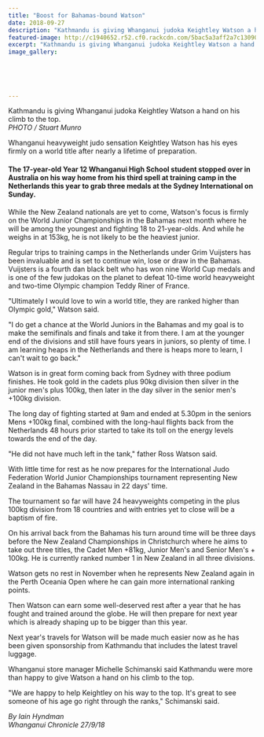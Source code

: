 ```yaml
---
title: "Boost for Bahamas-bound Watson"
date: 2018-09-27
description: "Kathmandu is giving Whanganui judoka Keightley Watson a hand on his climb to the top..."
featured-image: http://c1940652.r52.cf0.rackcdn.com/5bac5a3aff2a7c1309000171/Keightley-chron-27-sept-2018.jpg
excerpt: "Kathmandu is giving Whanganui judoka Keightley Watson a hand on his climb to the top."
image_gallery:
    
    
    
    
    
---
```


<p><span>Kathmandu is giving Whanganui judoka Keightley Watson a hand on his climb to the top.<br /><em>PHOTO / Stuart Munro</em></span></p>
<p class="element element-paragraph">Whanganui heavyweight judo sensation Keightley Watson has his eyes firmly on a world title after nearly a lifetime of preparation.</p>
<h4 class="element element-paragraph">The 17-year-old Year 12 Whanganui High School student stopped over in Australia on his way home from his third spell at training camp in the Netherlands this year to grab three medals at the Sydney International on Sunday.</h4>
<p class="element element-paragraph">While the New Zealand nationals are yet to come, Watson's focus is firmly on the World Junior Championships in the Bahamas next month where he will be among the youngest and fighting 18 to 21-year-olds. And while he weighs in at 153kg, he is not likely to be the heaviest junior.</p>
<p class="element element-paragraph">Regular trips to training camps in the Netherlands under Grim Vuijsters has been invaluable and is set to continue win, lose or draw in the Bahamas. Vuijsters is a fourth dan black belt who has won nine World Cup medals and is one of the few judokas on the planet to defeat 10-time world heavyweight and two-time Olympic champion Teddy Riner of France.</p>
<p class="element element-paragraph">"Ultimately I would love to win a world title, they are ranked higher than Olympic gold," Watson said.</p>
<p class="element element-paragraph">"I do get a chance at the World Juniors in the Bahamas and my goal is to make the semifinals and finals and take it from there. I am at the younger end of the divisions and still have fours years in juniors, so plenty of time. I am learning heaps in the Netherlands and there is heaps more to learn, I can't wait to go back."</p>
<p class="element element-paragraph">Watson is in great form coming back from Sydney with three podium finishes. He took gold in the cadets plus 90kg division then silver in the junior men's plus 100kg, then later in the day silver in the senior men's +100kg division.</p>
<p class="element element-paragraph">The long day of fighting started at 9am and ended at 5.30pm in the seniors Mens +100kg final, combined with the long-haul flights back from the Netherlands 48 hours prior started to take its toll on the energy levels towards the end of the day.</p>
<p class="element element-paragraph">"He did not have much left in the tank," father Ross Watson said.</p>
<p class="element element-paragraph">With little time for rest as he now prepares for the International Judo Federation World Junior Championships tournament representing New Zealand in the Bahamas Nassau in 22 days' time.</p>
<p class="element element-paragraph">The tournament so far will have 24 heavyweights competing in the plus 100kg division from 18 countries and with entries yet to close will be a baptism of fire.</p>
<p class="element element-paragraph">On his arrival back from the Bahamas his turn around time will be three days before the New Zealand Championships in Christchurch where he aims to take out three titles, the Cadet Men +81kg, Junior Men's and Senior Men's + 100kg. He is currently ranked number 1 in New Zealand in all three divisions.</p>
<p class="element element-paragraph">Watson gets no rest in November when he represents New Zealand again in the Perth Oceania Open where he can gain more international ranking points.</p>
<p class="element element-paragraph">Then Watson can earn some well-deserved rest after a year that he has fought and trained around the globe. He will then prepare for next year which is already shaping up to be bigger than this year.</p>
<p class="element element-paragraph">Next year's travels for Watson will be made much easier now as he has been given sponsorship from Kathmandu that includes the latest travel luggage.</p>
<p class="element element-paragraph">Whanganui store manager Michelle Schimanski said Kathmandu were more than happy to give Watson a hand on his climb to the top.</p>
<p><span><span>"We are happy to help Keightley on his way to the top. It's great to see someone of his age go right through the ranks," Schimanski said.</span></span></p>
<p><em>By Iain Hyndman<br />Whanganui Chronicle 27/9/18</em></p>

